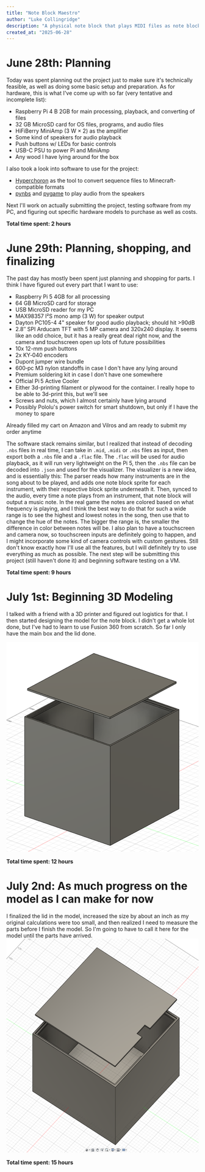 ```yaml
---
title: "Note Block Maestro"
author: "Luke Collingridge"
description: "A physical note block that plays MIDI files as note block audio with a visualizer, and can also convert them to schematic or data pack form for use in-game."
created_at: "2025-06-28"
---
```


# June 28th: Planning

Today was spent planning out the project just to make sure it's technically feasible, as well as doing some basic setup and preparation. As for hardware, this is what I've come up with so far (very tentative and incomplete list):

- Raspberry Pi 4 B 2GB for main processing, playback, and converting of files
- 32 GB MicroSD card for OS files, programs, and audio files
- HiFiBerry MiniAmp (3 W × 2) as the amplifier
- Some kind of speakers for audio playback
- Push buttons w/ LEDs for basic controls
- USB-C PSU to power Pi and MiniAmp
- Any wood I have lying around for the box

I also took a look into software to use for the project:

- [Hyperchoron](https://github.com/thomas-xin/hyperchoron) as the tool to convert sequence files to Minecraft-compatible formats
- [pynbs](https://github.com/OpenNBS/pynbs) and [pygame](https://github.com/pygame/pygame) to play audio from the speakers

Next I'll work on actually submitting the project, testing software from my PC, and figuring out specific hardware models to purchase as well as costs.

**Total time spent: 2 hours**

# June 29th: Planning, shopping, and finalizing

The past day has mostly been spent just planning and shopping for parts. I think I have figured out every part that I want to use:

- Raspberry Pi 5 4GB for all processing
- 64 GB MicroSD card for storage
- USB MicroSD reader for my PC
- MAX98357 I²S mono amp (3 W) for speaker output
- Dayton PC105-4 4" speaker for good audio playback; should hit >90dB
- 2.8″ SPI Arducam TFT with 5 MP camera and 320x240 display. It seems like an odd choice, but it has a really great deal right now, and the camera and touchscreen open up lots of future possibilities
- 10x 12-mm push buttons
- 2x KY‑040 encoders
- Dupont jumper wire bundle
- 600‑pc M3 nylon standoffs in case I don't have any lying around
- Premium soldering kit in case I don't have one somewhere
- Official Pi 5 Active Cooler
- Either 3d-printing filament or plywood for the container. I really hope to be able to 3d-print this, but we'll see
- Screws and nuts, which I almost certainly have lying around
- Possibly Pololu's power switch for smart shutdown, but only if I have the money to spare

Already filled my cart on Amazon and Vilros and am ready to submit my order anytime

The software stack remains similar, but I realized that instead of decoding `.nbs` files in real time, I can take in `.mid`, `.midi` or `.nbs` files as input, then export both a `.nbs` file and a `.flac` file. The `.flac` will be used for audio playback, as it will run very lightweight on the Pi 5, then the `.nbs` file can be decoded into `.json` and used for the visualizer. The visualizer is a new idea, and is essentially this: The parser reads how many instruments are in the song about to be played, and adds one note block sprite for each instrument, with their respective block sprite underneath it. Then, synced to the audio, every time a note plays from an instrument, that note block will output a music note. In the real game the notes are colored based on what frequency is playing, and I think the best way to do that for such a wide range is to see the highest and lowest notes in the song, then use that to change the hue of the notes. The bigger the range is, the smaller the difference in color between notes will be. I also plan to have a touchscreen and camera now, so touchscreen inputs are definitely going to happen, and I might incorporate some kind of camera controls with custom gestures. Still don't know exactly how I'll use all the features, but I will definitely try to use everything as much as possible. The next step will be submitting this project (still haven't done it) and beginning software testing on a VM.

**Total time spent: 9 hours**

# July 1st: Beginning 3D Modeling

I talked with a friend with a 3D printer and figured out logistics for that. I then started designing the model for the note block. I didn't get a whole lot done, but I've had to learn to use Fusion 360 from scratch. So far I only have the main box and the lid done.

![Basic modeling for note block](media/images/screenshot1.png)

**Total time spent: 12 hours**

# July 2nd: As much progress on the model as I can make for now

I finalized the lid in the model, increased the size by about an inch as my original calculations were too small, and then realized I need to measure the parts before I finish the model. So I'm going to have to call it here for the model until the parts have arrived.
![Finished lid and increased size](media/images/screenshot2.png)

**Total time spent: 15 hours**